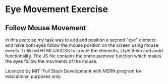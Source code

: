 # Eye Movement Exercise

## Follow Mouse Movement

In this exercise my task was to add and position a second "eye" element and have both eyes follow the mouse position on the screen using mouse events.
I utilized HTML/JS/CSS to create the elements, style them and andd functionality. The JS file contains the onmousemove function which makes the eyes follow the movments of the mouse.

Licenced by MIT 'Full Stack Development with MERN program for educational purposes only.
